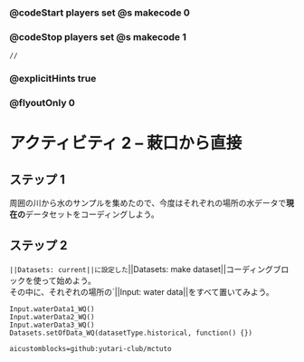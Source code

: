 ### @codeStart players set @s makecode 0
### @codeStop players set @s makecode 1

```template
//
```

### @explicitHints true
### @flyoutOnly 0

# アクティビティ 2 – 蓛口から直接

## ステップ 1
周囲の川から水のサンプルを集めたので、今度はそれぞれの場所の水データで**現在の**データセットをコーディングしよう。

## ステップ 2 
`||Datasets: current||に設定した`||Datasets: make dataset||コーディングブロックを使って始めよう。<br>
その中に、それぞれの場所の`||Input: water data||をすべて置いてみよう。 

```ghost
Input.waterData1_WQ()
Input.waterData2_WQ()
Input.waterData3_WQ()
Datasets.setOfData_WQ(datasetType.historical, function() {})
```

```package
aicustomblocks=github:yutari-club/mctuto
```